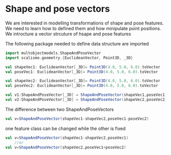 
# Shape and pose vectors

We are interested in modelling transformations of shape and pose features.
We need to learn how to defined them and how minipulate point positions. We introcture a vector strcuture of hsape and pose features

The following package needed to define data structure are imported
```Scala
import multobjectmodels.ShapeAndPoseVector
import scalismo.geometry.{EuclideanVector, Point3D, _3D}
```

```Scala
val shapeVec1: EuclideanVector[_3D]= Point3D(4.0, 5.0, 6.0).toVector
val poseVec1: EuclideanVector[_3D]= Point3D(4.0, 5.0, 6.0).toVector

val shapeVec2: EuclideanVector[_3D]= Point3D(4.0, 5.0, 6.0).toVector
val poseVec2: EuclideanVector[_3D]= Point3D(4.0, 5.0, 6.0).toVector

val v1:ShapeAndPoseVector[_3D] = ShapeAndPoseVector(shapeVec1,poseVec1)
val v2:ShapeAndPoseVector[_3D] = ShapeAndPoseVector(shapeVec2,poseVec2)
```
The difference between two ShapeAndPoseVectors
```Scala
val v=ShapeAndPoseVector(shapeVec1-shapeVec2,poseVec1-poseVec2)
```
one feature class can be changed while the other is fixed 
```Scala
val v=ShapeAndPoseVector(shapeVec1-shapeVec2,poseVec1)
    //or
val v=ShapeAndPoseVector(shapeVec2,poseVec1+poseVec2)
```
